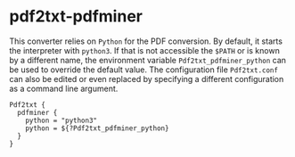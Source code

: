 # pdf2txt-pdfminer

This converter relies on `Python` for the PDF conversion.  By default, it starts the interpreter with `python3`.  If that is not accessible the `$PATH` or is known by a different name, the environment variable `Pdf2txt_pdfminer_python` can be used to override the default value.  The configuration file `Pdf2txt.conf` can also be edited or even replaced by specifying a different configuration as a command line argument.

```
Pdf2txt {
  pdfminer {
    python = "python3"
    python = ${?Pdf2txt_pdfminer_python}
  }
}
```